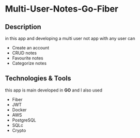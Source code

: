 # Multi-User-Notes-Go-Fiber
 ## Description
 in this app and developing a multi user not app with any user can 
 - Create an account
 - CRUD notes
 - Favourite notes
 - Categorize notes

## Technologies & Tools
this app is main developed in <b>GO</b> and I also used
- Fiber
- JWT
- Docker
- AWS
- PostgreSQL
- SQLc
- Crypto
